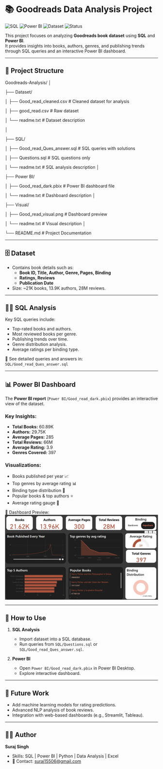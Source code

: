 # 📚 Goodreads Data Analysis Project  

![SQL](https://img.shields.io/badge/SQL-Analysis-blue?logo=postgresql&logoColor=white)
![Power BI](https://img.shields.io/badge/PowerBI-Dashboard-F2C811?logo=powerbi&logoColor=black)
![Dataset](https://img.shields.io/badge/Dataset-60.89K%20Books-green?logo=databricks&logoColor=white)
![Status](https://img.shields.io/badge/Project-Completed-brightgreen?logo=checkmarx&logoColor=white)


This project focuses on analyzing **Goodreads book dataset** using **SQL** and **Power BI**.  
It provides insights into books, authors, genres, and publishing trends through SQL queries and an interactive Power BI dashboard.  

---

## 📂 Project Structure

Goodreads-Analysis/
│

├── Dataset/

│ ├── Good_read_cleaned.csv # Cleaned dataset for analysis

│ ├── good_read.csv # Raw dataset

│ └── readme.txt # Dataset description

│

├── SQL/

│ ├── Good_read_Ques_answer.sql # SQL queries with solutions

│ ├── Questions.sql # SQL questions only

│ └── readme.txt # SQL analysis description
│

├── Power BI/

│ ├── Good_read_dark.pbix # Power BI dashboard file

│ └── readme.txt # Dashboard description
│

├── Visual/

│ ├── Good_read_visual.png # Dashboard preview

│ └── readme.txt # Visual description
│

└── README.md # Project Documentation

---

## 🗄️ Dataset  

- Contains book details such as:
  - **Book ID, Title, Author, Genre, Pages, Binding**
  - **Ratings, Reviews**
  - **Publication Date**
- Size: ~21K books, 13.9K authors, 28M reviews.

---

## 🧑‍💻 SQL Analysis  

Key SQL queries include:  
- Top-rated books and authors.  
- Most reviewed books per genre.  
- Publishing trends over time.  
- Genre distribution analysis.  
- Average ratings per binding type.  

📌 See detailed queries and answers in:  
`SQL/Good_read_Ques_answer.sql`

---

## 📊 Power BI Dashboard  

The **Power BI report** (`Power BI/Good_read_dark.pbix`) provides an interactive view of the dataset.  

### Key Insights:
- **Total Books:** 60.89K  
- **Authors:** 29.75K  
- **Average Pages:** 285  
- **Total Reviews:** 66M  
- **Average Rating:** 3.9  
- **Genres Covered:** 397  

### Visualizations:
- Books published per year 📈  
- Top genres by average rating 📊  
- Binding type distribution 🔖  
- Popular books & top authors ⭐  
- Average rating gauge 🎯  

📌 Dashboard Preview:  
![Dashboard Preview](Visual/Good_read_visual.png)

---

## 🚀 How to Use  

1. **SQL Analysis**  
   - Import dataset into a SQL database.  
   - Run queries from `SQL/Questions.sql` or `SQL/Good_read_Ques_answer.sql`.  

2. **Power BI**  
   - Open `Power BI/Good_read_dark.pbix` in Power BI Desktop.  
   - Explore interactive dashboard.  

---

## 🔮 Future Work  

- Add machine learning models for rating predictions.  
- Advanced NLP analysis of book reviews.  
- Integration with web-based dashboards (e.g., Streamlit, Tableau).  

---

## 👨‍💻 Author  

**Suraj Singh**  
- Skills: SQL | Power BI | Python | Data Analysis | Excel  
- 📧 Contact: suraj15506@gmail.com  
